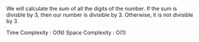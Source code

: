 We will calculate the sum of all the digits of the number. 
If the sum is divisble by 3, then our number is divisible by 3.
Otherwise, it is not divisible by 3.

Time Complexity : O(N)
Space Complexity : O(1)